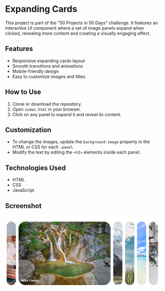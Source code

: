 # Expanding Cards

This project is part of the "50 Projects in 50 Days" challenge. It features an interactive UI component where a set of image panels expand when clicked, revealing more content and creating a visually engaging effect.

## Features

- Responsive expanding cards layout
- Smooth transitions and animations
- Mobile-friendly design
- Easy to customize images and titles

## How to Use

1. Clone or download the repository.
2. Open `index.html` in your browser.
3. Click on any panel to expand it and reveal its content.

## Customization

- To change the images, update the `background-image` property in the HTML or CSS for each `.panel`.
- Modify the text by editing the `<h3>` elements inside each panel.

## Technologies Used

- HTML
- CSS
- JavaScript

## Screenshot

![Expanding Cards Screenshot](screenshot.png)

